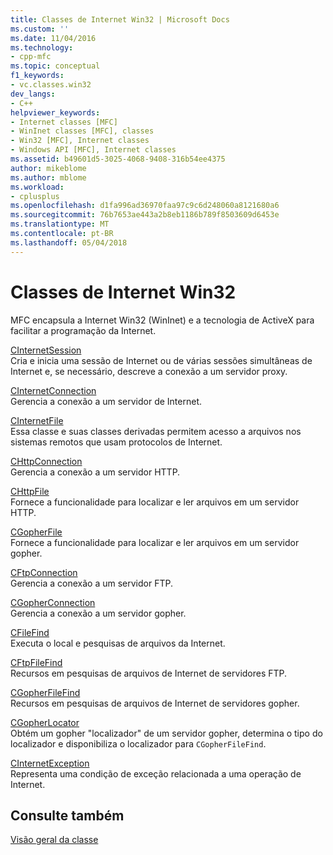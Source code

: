 ```yaml
---
title: Classes de Internet Win32 | Microsoft Docs
ms.custom: ''
ms.date: 11/04/2016
ms.technology:
- cpp-mfc
ms.topic: conceptual
f1_keywords:
- vc.classes.win32
dev_langs:
- C++
helpviewer_keywords:
- Internet classes [MFC]
- WinInet classes [MFC], classes
- Win32 [MFC], Internet classes
- Windows API [MFC], Internet classes
ms.assetid: b49601d5-3025-4068-9408-316b54ee4375
author: mikeblome
ms.author: mblome
ms.workload:
- cplusplus
ms.openlocfilehash: d1fa996ad36970faa97c9c6d248060a8121680a6
ms.sourcegitcommit: 76b7653ae443a2b8eb1186b789f8503609d6453e
ms.translationtype: MT
ms.contentlocale: pt-BR
ms.lasthandoff: 05/04/2018
---
```

# <a name="win32-internet-classes"></a>Classes de Internet Win32
MFC encapsula a Internet Win32 (WinInet) e a tecnologia de ActiveX para facilitar a programação da Internet.  
  
 [CInternetSession](../mfc/reference/cinternetsession-class.md)  
 Cria e inicia uma sessão de Internet ou de várias sessões simultâneas de Internet e, se necessário, descreve a conexão a um servidor proxy.  
  
 [CInternetConnection](../mfc/reference/cinternetconnection-class.md)  
 Gerencia a conexão a um servidor de Internet.  
  
 [CInternetFile](../mfc/reference/cinternetfile-class.md)  
 Essa classe e suas classes derivadas permitem acesso a arquivos nos sistemas remotos que usam protocolos de Internet.  
  
 [CHttpConnection](../mfc/reference/chttpconnection-class.md)  
 Gerencia a conexão a um servidor HTTP.  
  
 [CHttpFile](../mfc/reference/chttpfile-class.md)  
 Fornece a funcionalidade para localizar e ler arquivos em um servidor HTTP.  
  
 [CGopherFile](../mfc/reference/cgopherfile-class.md)  
 Fornece a funcionalidade para localizar e ler arquivos em um servidor gopher.  
  
 [CFtpConnection](../mfc/reference/cftpconnection-class.md)  
 Gerencia a conexão a um servidor FTP.  
  
 [CGopherConnection](../mfc/reference/cgopherconnection-class.md)  
 Gerencia a conexão a um servidor gopher.  
  
 [CFileFind](../mfc/reference/cfilefind-class.md)  
 Executa o local e pesquisas de arquivos da Internet.  
  
 [CFtpFileFind](../mfc/reference/cftpfilefind-class.md)  
 Recursos em pesquisas de arquivos de Internet de servidores FTP.  
  
 [CGopherFileFind](../mfc/reference/cgopherfilefind-class.md)  
 Recursos em pesquisas de arquivos de Internet de servidores gopher.  
  
 [CGopherLocator](../mfc/reference/cgopherlocator-class.md)  
 Obtém um gopher "localizador" de um servidor gopher, determina o tipo do localizador e disponibiliza o localizador para `CGopherFileFind`.  
  
 [CInternetException](../mfc/reference/cinternetexception-class.md)  
 Representa uma condição de exceção relacionada a uma operação de Internet.  
  
## <a name="see-also"></a>Consulte também  
 [Visão geral da classe](../mfc/class-library-overview.md)

